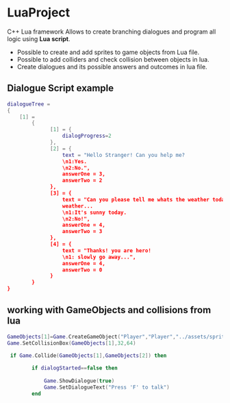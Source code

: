 # LuaProject
C++ Lua framework
Allows to create branching dialogues and program all logic using **Lua script**.

*   Possible to create and add sprites to game objects from Lua file.
*   Possible to add colliders and check collision between objects in lua.
*   Create dialogues and its possible answers and outcomes in lua file.

## Dialogue Script example

```lua
dialogueTree = 
{
	[1] =
		{
			  [1] = {
				  dialogProgress=2
			  },
			  [2] = {
				  text = "Hello Stranger! Can you help me?
				  \n1:Yes.
				  \n2:No.",
				  answerOne = 3,
				  answerTwo = 2
			  },
			  [3] = {
				  text = "Can you please tell me whats the weather today?\nI didnt follow school course about 
				  weather...
				  \n1:It's sunny today.
				  \n2:No!",
				  answerOne = 4,
				  answerTwo = 3
			  },
			  [4] = {
				  text = "Thanks! you are hero! 
				  \n1: slowly go away...",	
				  answerOne = 4,
				  answerTwo = 0
			  }
		}
}
```
## working with GameObjects and collisions from lua
```lua
GameObjects[1]=Game.CreateGameObject("Player","Player","../assets/spriteSheet.png",0,100)
Game.SetCollisionBox(GameObjects[1],32,64)

 if Game.Collide(GameObjects[1],GameObjects[2]) then
		
		if dialogStarted==false then
			
			Game.ShowDialogue(true)
			Game.SetDialogueText("Press 'F' to talk")
		end
```


